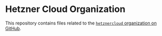 # Hetzner Cloud Organization

This repository contains files related to the [`hetznercloud` organization on GitHub](https://github.com/hetznercloud).
